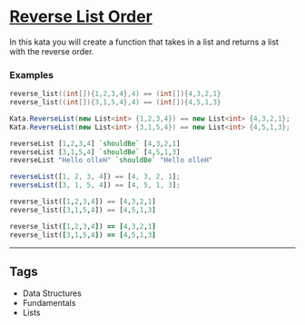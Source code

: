 # [Reverse List Order](https://www.codewars.com/kata/53da6d8d112bd1a0dc00008b)

In this kata you will create a function that takes in a list and returns a list with the reverse order.

### Examples

```c
reverse_list((int[]){1,2,3,4},4) == (int[]){4,3,2,1}
reverse_list((int[]){3,1,5,4},4) == (int[]){4,5,1,3}
```

```csharp
Kata.ReverseList(new List<int> {1,2,3,4}) == new List<int> {4,3,2,1};
Kata.ReverseList(new List<int> {3,1,5,4}) == new List<int> {4,5,1,3};
```

```haskell
reverseList [1,2,3,4] `shouldBe` [4,3,2,1]
reverseList [3,1,5,4] `shouldBe` [4,5,1,3]
reverseList "Hello olleH" `shouldBe` "Hello olleH"
```

```javascript
reverseList([1, 2, 3, 4]) == [4, 3, 2, 1];
reverseList([3, 1, 5, 4]) == [4, 5, 1, 3];
```

```python
reverse_list([1,2,3,4]) == [4,3,2,1]
reverse_list([3,1,5,4]) == [4,5,1,3]
```

```ruby
reverse_list([1,2,3,4]) == [4,3,2,1]
reverse_list([3,1,5,4]) == [4,5,1,3]
```

---

## Tags

- Data Structures
- Fundamentals
- Lists
